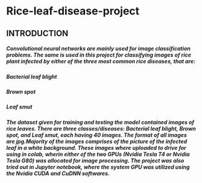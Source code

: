 # Rice-leaf-disease-project
## INTRODUCTION
##### Convolutional neural networks are mainly used for image classification problems. The same is used in this project for classifying images of rice plant infected by either of the three most common rice diseases, that are:
##### Bacterial leaf blight
##### Brown spot
##### Leaf smut
##### The dataset given for training and testing the model contained images of rice leaves. There are three classes/diseases: Bacterial leaf blight, Brown spot, and Leaf smut, each having 40 images. The format of all images are jpg.Majority of the images comprises of the picture of the infected leaf in a white background. These images where uploaded to drive for using in colab, wherin either of the two GPUs (Nvidia Tesla T4 or Nvidia Tesla G80) was allocated for image processing. The project was also tried out in Jupyter notebook, where the system GPU was utilized using the Nvidia CUDA and CuDNN softwares.

